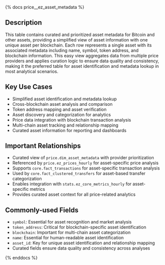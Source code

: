 {% docs price__ez_asset_metadata %}

## Description
This table contains curated and prioritized asset metadata for Bitcoin and other assets, providing a simplified view of asset information with one unique asset per blockchain. Each row represents a single asset with its associated metadata including name, symbol, token address, and blockchain information. This easy view aggregates data from multiple price providers and applies curation logic to ensure data quality and consistency, making it the preferred table for asset identification and metadata lookup in most analytical scenarios.

## Key Use Cases
- Simplified asset identification and metadata lookup
- Cross-blockchain asset analysis and comparison
- Token address mapping and asset verification
- Asset discovery and categorization for analytics
- Price data integration with blockchain transaction analysis
- Multi-chain asset tracking and relationship mapping
- Curated asset information for reporting and dashboards

## Important Relationships
- Curated view of `price.dim_asset_metadata` with provider prioritization
- Referenced by `price.ez_prices_hourly` for asset-specific price analysis
- Supports `core.fact_transactions` for asset-specific transaction analysis
- Used by `core.fact_clustered_transfers` for asset-based transfer categorization
- Enables integration with `stats.ez_core_metrics_hourly` for asset-specific metrics
- Provides curated asset context for all price-related analytics

## Commonly-used Fields
- `symbol`: Essential for asset recognition and market analysis
- `token_address`: Critical for blockchain-specific asset identification
- `blockchain`: Important for multi-chain asset categorization
- `name`: Essential for human-readable asset identification
- `asset_id`: Key for unique asset identification and relationship mapping
- Curated fields ensure data quality and consistency across analyses

{% enddocs %} 